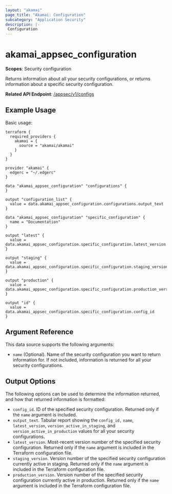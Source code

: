 ```yaml
---
layout: "akamai"
page_title: "Akamai: Configuration"
subcategory: "Application Security"
description: |-
 Configuration
---
```




# akamai_appsec_configuration

**Scopes**: Security configuration

Returns information about all your security configurations, or returns information about a specific security configuration.

**Related API Endpoint**: [/appsec/v1/configs](https://developer.akamai.com/api/cloud_security/application_security/v1.html#getconfigurations)

## Example Usage

Basic usage:

```
terraform {
  required_providers {
    akamai = {
      source = "akamai/akamai"
    }
  }
}

provider "akamai" {
  edgerc = "~/.edgerc"
}

data "akamai_appsec_configuration" "configurations" {
}

output "configuration_list" {
  value = data.akamai_appsec_configuration.configurations.output_text
}

data "akamai_appsec_configuration" "specific_configuration" {
  name = "Documentation"
}

output "latest" {
  value = data.akamai_appsec_configuration.specific_configuration.latest_version
}

output "staging" {
  value = data.akamai_appsec_configuration.specific_configuration.staging_version
}

output "production" {
  value = data.akamai_appsec_configuration.specific_configuration.production_version
}

output "id" {
  value = data.akamai_appsec_configuration.specific_configuration.config_id
}
```



## Argument Reference

This data source supports the following arguments:

- `name` (Optional). Name of the security configuration you want to return information for. If not included, information is returned for all your security configurations.

## Output Options

The following options can be used to determine the information returned, and how that returned information is formatted:

- `config_id`. ID of the specified security configuration. Returned only if the `name` argument is included.
- `output_text`. Tabular report showing the `config_id,` `name`, `latest_version`, `version_active_in_staging`, and `version_active_in_production` values for all your security configurations.
- `latest_version`. Most-recent version number of the specified security configuration. Returned only if the `name` argument is included in the Terraform configuration file.
- `staging_version`. Version number of the specified security configuration currently active in staging. Returned only if the `name` argument is included in the Terraform configuration file.
- `production_version`. Version number of the specified security configuration currently active in production. Returned only if the `name` argument is included in the Terraform configuration file.

